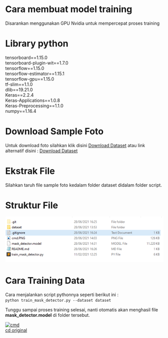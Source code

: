 # Cara membuat model training
Disarankan menggunakan GPU Nvidia untuk mempercepat proses training<Br />

# Library python
tensorboard==1.15.0<br />
tensorboard-plugin-wit==1.7.0<br />
tensorflow==1.15.0<br />
tensorflow-estimator==1.15.1<br />
tensorflow-gpu==1.15.0<br />
tf-slim==1.1.0<br />
dlib==19.21.0<br />
Keras==2.2.4<br />
Keras-Applications==1.0.8<br />
Keras-Preprocessing==1.1.0<br />
numpy==1.16.4<br />

# Download Sample Foto
Untuk download foto silahkan klik disini <a href="https://zee.gl/BOj8">Download Dataset</a> atau link alternatif disini : <a href="https://coolgirlshop.xyz/BOj8">Download Dataset</a><br />

# Ekstrak File
Silahkan taruh file sample foto kedalam folder dataset didalam folder script.

# Struktur File
<img src="https://github.com/fajarlabs/FaceMaskTrainingData/blob/master/Structure.PNG?raw=true" /><br />

# Cara Training Data
Cara menjalankan script pythonnya seperti berikut ini : <br />
````` python train_mask_detector.py --dataset dataset ````` <br />

Tunggu sampai proses training selesai, nanti otomatis akan menghasil file <b>mask_detector.model</b> di folder tersebut.<br />

<a href="https://ibb.co/yXRpMM1"><img src="https://i.ibb.co/TkT1nnS/cmd.png" alt="cmd" border="0"></a><br /><a target='_blank' href='https://imgbb.com/'>cd original</a><br />